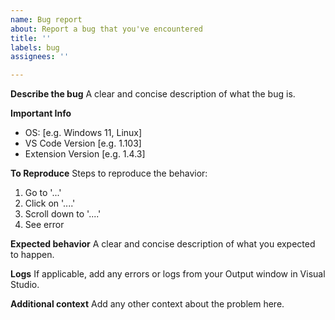 ```yaml
---
name: Bug report
about: Report a bug that you've encountered
title: ''
labels: bug
assignees: ''

---
```


**Describe the bug**
A clear and concise description of what the bug is.

**Important Info**
 - OS: [e.g. Windows 11, Linux]
 - VS Code Version [e.g. 1.103]
 - Extension Version [e.g. 1.4.3]

**To Reproduce**
Steps to reproduce the behavior:
1. Go to '...'
2. Click on '....'
3. Scroll down to '....'
4. See error

**Expected behavior**
A clear and concise description of what you expected to happen.

**Logs**
If applicable, add any errors or logs from your Output window in Visual Studio.

**Additional context**
Add any other context about the problem here.
